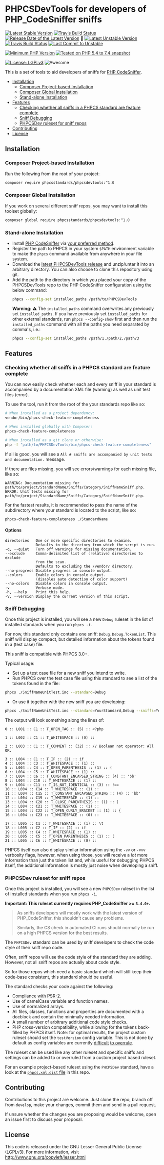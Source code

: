 PHPCSDevTools for developers of PHP_CodeSniffer sniffs
=====================================================

[![Latest Stable Version](https://poser.pugx.org/phpcsstandards/phpcsdevtools/v/stable)](https://packagist.org/packages/phpcsstandards/phpcsdevtools)
[![Travis Build Status](https://travis-ci.com/PHPCSStandards/PHPCSDevTools.svg?branch=master)](https://travis-ci.com/PHPCSStandards/PHPCSDevTools/branches)
[![Release Date of the Latest Version](https://img.shields.io/github/release-date/PHPCSStandards/PHPCSDevTools.svg?maxAge=1800)](https://github.com/PHPCSStandards/PHPCSDevTools/releases)
:construction:
[![Latest Unstable Version](https://img.shields.io/badge/unstable-dev--develop-e68718.svg?maxAge=2419200)](https://packagist.org/packages/phpcsstandards/phpcsdevtools#dev-develop)
[![Travis Build Status](https://travis-ci.com/PHPCSStandards/PHPCSDevTools.svg?branch=develop)](https://travis-ci.com/PHPCSStandards/PHPCSDevTools/branches)
[![Last Commit to Unstable](https://img.shields.io/github/last-commit/PHPCSStandards/PHPCSDevTools/develop.svg)](https://github.com/PHPCSStandards/PHPCSDevTools/commits/develop)

[![Minimum PHP Version](https://img.shields.io/packagist/php-v/phpcsstandards/phpcsdevtools.svg?maxAge=3600)](https://packagist.org/packages/phpcsstandards/phpcsdevtools)
[![Tested on PHP 5.4 to 7.4 snapshot](https://img.shields.io/badge/tested%20on-PHP%205.4%20|%205.5%20|%205.6%20|%207.0%20|%207.1%20|%207.2%20|%207.3%20|%207.4snapshot-brightgreen.svg?maxAge=2419200)](https://travis-ci.com/PHPCSStandards/PHPCSDevTools)

[![License: LGPLv3](https://poser.pugx.org/phpcsstandards/phpcsdevtools/license.png)](https://github.com/PHPCSStandards/PHPCSDevTools/blob/master/LICENSE)
![Awesome](https://img.shields.io/badge/awesome%3F-yes!-brightgreen.svg)


This is a set of tools to aid developers of sniffs for [PHP CodeSniffer](https://github.com/squizlabs/PHP_CodeSniffer).

* [Installation](#installation)
    + [Composer Project-based Installation](#composer-project-based-installation)
    + [Composer Global Installation](#composer-global-installation)
    + [Stand-alone Installation](#stand-alone-installation)
* [Features](#features)
    + [Checking whether all sniffs in a PHPCS standard are feature complete](#checking-whether-all-sniffs-in-a-phpcs-standard-are-feature-complete)
    + [Sniff Debugging](#sniff-debugging)
    + [PHPCSDev ruleset for sniff repos](#phpcsdev-ruleset-for-sniff-repos)
* [Contributing](#contributing)
* [License](#license)


Installation
-------------------------------------------

### Composer Project-based Installation

Run the following from the root of your project:
```bash
composer require phpcsstandards/phpcsdevtools:^1.0
```

### Composer Global Installation

If you work on several different sniff repos, you may want to install this toolset globally:
```bash
composer global require phpcsstandards/phpcsdevtools:^1.0
```

### Stand-alone Installation

* Install [PHP CodeSniffer](https://github.com/squizlabs/PHP_CodeSniffer) via [your preferred method](https://github.com/squizlabs/PHP_CodeSniffer#installation).
* Register the path to PHPCS in your system `$PATH` environment variable to make the `phpcs` command available from anywhere in your file system.
* Download the [latest PHPCSDevTools release](https://github.com/PHPCSStandards/PHPCSDevTools/releases) and unzip/untar it into an arbitrary directory.
    You can also choose to clone this repository using git.
* Add the path to the directory in which you placed your copy of the PHPCSDevTools repo to the PHP CodeSniffer configuration using the below command:
   ```bash
   phpcs --config-set installed_paths /path/to/PHPCSDevTools
   ```
   **Warning**: :warning: The `installed_paths` command overwrites any previously set `installed_paths`. If you have previously set `installed_paths` for other external standards, run `phpcs --config-show` first and then run the `installed_paths` command with all the paths you need separated by comma's, i.e.:
   ```bash
   phpcs --config-set installed_paths /path/1,/path/2,/path/3
   ```


Features
------------------------------

### Checking whether all sniffs in a PHPCS standard are feature complete

You can now easily check whether each and every sniff in your standard is accompanied by a documentation XML file (warning) as well as unit test files (error).

To use the tool, run it from the root of the your standards repo like so:
```bash
# When installed as a project dependency:
vendor/bin/phpcs-check-feature-completeness

# When installed globally with Composer:
phpcs-check-feature-completeness

# When installed as a git clone or otherwise:
php -f "path/to/PHPCSDevTools/bin/phpcs-check-feature-completeness"
```

If all is good, you will see a `All # sniffs are accompanied by unit tests and documentation.` message.

If there are files missing, you will see errors/warnings for each missing file, like so:
```
WARNING: Documentation missing for path/to/project/StandardName/Sniffs/Category/SniffNameSniff.php.
ERROR: Unit tests missing for path/to/project/StandardName/Sniffs/Category/SniffNameSniff.php.
```

For the fastest results, it is recommended to pass the name of the subdirectory where your standard is located to the script, like so:
```bash
phpcs-check-feature-completeness ./StandardName
```

#### Options
```
directories   One or more specific directories to examine.
              Defaults to the directory from which the script is run.
-q, --quiet   Turn off warnings for missing documentation.
--exclude     Comma-delimited list of (relative) directories to exclude
              from the scan.
              Defaults to excluding the /vendor/ directory.
--no-progress Disable progress in console output.
--colors      Enable colors in console output.
              (disables auto detection of color support)
--no-colors   Disable colors in console output.
-v            Verbose mode.
-h, --help    Print this help.
-V, --version Display the current version of this script.
```


### Sniff Debugging

Once this project is installed, you will see a new `Debug` ruleset in the list of installed standards when you run `phpcs -i`.

For now, this standard only contains one sniff: `Debug.Debug.TokenList`.
This sniff will display compact, but detailed information about the tokens found in a (test case) file.

This sniff is compatible with PHPCS 3.0+.

Typical usage:
* Set up a test case file for a new sniff you intend to write.
* Run PHPCS over the test case file using this standard to see a list of the tokens found in the file:
```bash
phpcs ./SniffNameUnitTest.inc --standard=Debug
```
* Or use it together with the new sniff you are developing:
```bash
phpcs ./SniffNameUnitTest.inc --standard=YourStandard,Debug --sniffs=YourStandard.Category.NewSniffName,Debug.Debug.TokenList
```
	
The output will look something along the lines of:
```
0 :: L001 :: C1 :: T_OPEN_TAG :: (5) :: <?php

1 :: L002 :: C1 :: T_WHITESPACE :: (0) ::

2 :: L003 :: C1 :: T_COMMENT :: (32) :: // Boolean not operator: All OK.

3 :: L004 :: C1 :: T_IF :: (2) :: if
4 :: L004 :: C3 :: T_WHITESPACE :: (1) ::
5 :: L004 :: C4 :: T_OPEN_PARENTHESIS :: (1) :: (
6 :: L004 :: C5 :: T_WHITESPACE :: (1) ::
7 :: L004 :: C6 :: T_CONSTANT_ENCAPSED_STRING :: (4) :: 'bb'
8 :: L004 :: C10 :: T_WHITESPACE :: (1) ::
9 :: L004 :: C11 :: T_IS_NOT_IDENTICAL :: (3) :: !==
10 :: L004 :: C14 :: T_WHITESPACE :: (1) ::
11 :: L004 :: C15 :: T_CONSTANT_ENCAPSED_STRING :: (4) :: 'bb'
12 :: L004 :: C19 :: T_WHITESPACE :: (1) ::
13 :: L004 :: C20 :: T_CLOSE_PARENTHESIS :: (1) :: )
14 :: L004 :: C21 :: T_WHITESPACE :: (1) ::
15 :: L004 :: C22 :: T_OPEN_CURLY_BRACKET :: (1) :: {
16 :: L004 :: C23 :: T_WHITESPACE :: (0) ::

17 :: L005 :: C1 :: T_WHITESPACE :: (1) :: \t
18 :: L005 :: C2 :: T_IF :: (2) :: if
19 :: L005 :: C4 :: T_WHITESPACE :: (1) ::
20 :: L005 :: C5 :: T_OPEN_PARENTHESIS :: (1) :: (
21 :: L005 :: C6 :: T_WHITESPACE :: (0) ::
```

PHPCS itself can also display similar information using the `-vv` or `-vvv` verbosity flags, however, when using those, you will receive a *lot* more information than just the token list and, while useful for debugging PHPCS itself, the additional information is mostly just noise when developing a sniff.


### PHPCSDev ruleset for sniff repos

Once this project is installed, you will see a new `PHPCSDev` ruleset in the list of installed standards when you run `phpcs -i`.

**Important: This ruleset currently requires PHP_CodeSniffer >= `3.4.0+`.**

> As sniffs developers will mostly work with the latest version of PHP_CodeSniffer, this shouldn't cause any problems.
>
> Similarly, the CS check in automated CI runs should normally be run on a high PHPCS version for the best results.

The `PHPCSDev` standard can be used by sniff developers to check the code style of their sniff repo code.

Often, sniff repos will use the code style of the standard they are adding. However, not all sniff repos are actually about code style.

So for those repos which need a basic standard which will still keep their code-base consistent, this standard should be useful.

The standard checks your code against the following:
* Compliance with [PSR-2](https://www.php-fig.org/psr/psr-2/).
* Use of camelCase variable and function names.
* Use of normalized arrays.
* All files, classes, functions and properties are documented with a docblock and contain the minimally needed information.
* A small number of arbitrary additional code style checks.
* PHP cross-version compatibility, while allowing for the tokens back-filled by PHPCS itself.
    Note: for optimal results, the project custom ruleset should set the `testVersion` config variable.
    This is not done by default as config variables are currently [difficult](https://github.com/squizlabs/PHP_CodeSniffer/issues/2197) [to overrule](https://github.com/squizlabs/PHP_CodeSniffer/issues/1821).

The ruleset can be used like any other ruleset and specific sniffs and settings can be added to or overruled from a custom project based ruleset.

For an example project-based ruleset using the `PHCPSDev` standard, have a look at the [`phpcs.xml.dist` file](https://github.com/PHPCSStandards/PHPCSDevTools/blob/develop/phpcs.xml.dist) in this repo.


Contributing
-------
Contributions to this project are welcome. Just clone the repo, branch off from `develop`, make your changes, commit them and send in a pull request.

If unsure whether the changes you are proposing would be welcome, open an issue first to discuss your proposal.

License
-------
This code is released under the GNU Lesser General Public License (LGPLv3). For more information, visit http://www.gnu.org/copyleft/lesser.html
